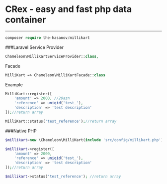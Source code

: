 # CRex - easy and fast php data container
---
```php
composer require the-hasanov/millikart
```
###Laravel
Service Provider
```php
Chameleon\MilliKartServiceProvider::class,
```
Facade
```php
MilliKart => Chameleon\MilliKartFacade::class
```
Example
```php
MilliKart::register([
    'amount' => 2000, //20azn
    'reference' => uniqid('test_'),
    'description' => 'test description'
]);//return array

MilliKart::status('test_reference');//return array
```
###Native PHP
```php
$millikart=new \Chameleon\MilliKart(include 'src/config/millikart.php');

$millikart->register([
    'amount' => 2000,
    'reference' => uniqid('test_'),
    'description' => 'test description'
]);//return array

$millikart->status('test_reference'); //return array
```

